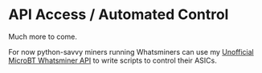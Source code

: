 # API Access / Automated Control

Much more to come.

For now python-savvy miners running Whatsminers can use my [Unofficial MicroBT Whatsminer API](https://github.com/satoshi-anonymoto/whatsminer-api) to write scripts to control their ASICs.
